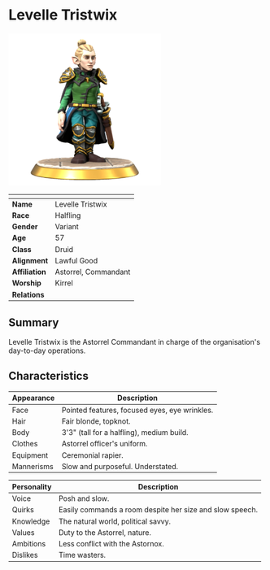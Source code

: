 # Levelle Tristwix

<img src="../../images/people/levelle-tristwix.png" height="300" />

| []() | |
| --- | --- |
| **Name** | Levelle Tristwix |
| **Race** | Halfling |
| **Gender** | Variant |
| **Age** | 57 |
| **Class** | Druid |
| **Alignment** | Lawful Good |
| **Affiliation** | Astorrel, Commandant |
| **Worship** | Kirrel |
| **Relations** | |

## Summary

Levelle Tristwix is the Astorrel Commandant in charge of the organisation's day-to-day operations.

## Characteristics

| Appearance | Description |
| --- | --- |
| Face | Pointed features, focused eyes, eye wrinkles. |
| Hair | Fair blonde, topknot. |
| Body | 3'3" (tall for a halfling), medium build. |
| Clothes | Astorrel officer's uniform. |
| Equipment | Ceremonial rapier. |
| Mannerisms | Slow and purposeful. Understated. |

| Personality | Description |
| --- | --- |
| Voice | Posh and slow. |
| Quirks | Easily commands a room despite her size and slow speech. |
| Knowledge | The natural world, political savvy. |
| Values | Duty to the Astorrel, nature. |
| Ambitions | Less conflict with the Astornox. |
| Dislikes | Time wasters. |
